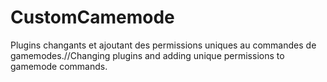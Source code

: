 # CustomCamemode
Plugins changants et ajoutant des permissions uniques au commandes de gamemodes.//Changing plugins and adding unique permissions to gamemode commands.
